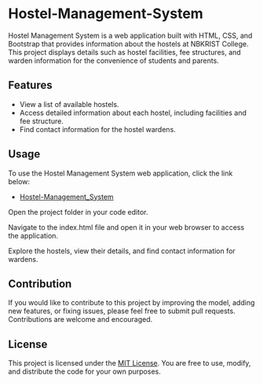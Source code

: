 # Hostel-Management-System

Hostel Management System is a web application built with HTML, CSS, and Bootstrap that provides information about the hostels at NBKRIST College. This project displays details such as hostel facilities, fee structures, and warden information for the convenience of students and parents.

## Features

- View a list of available hostels.
- Access detailed information about each hostel, including facilities and fee structure.
- Find contact information for the hostel wardens.

## Usage

To use the Hostel Management System web application, click the link below:

   - [Hostel-Management_System](https://chethan-mns.github.io/Hostel-Management-System/)
  
Open the project folder in your code editor.

Navigate to the index.html file and open it in your web browser to access the application.

Explore the hostels, view their details, and find contact information for wardens.


## Contribution

If you would like to contribute to this project by improving the model, adding new features, or fixing issues, please feel free to submit pull requests. Contributions are welcome and encouraged.

## License

This project is licensed under the [MIT License](LICENSE). You are free to use, modify, and distribute the code for your own purposes.
